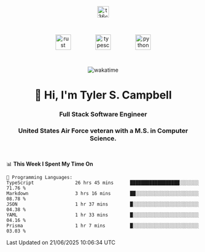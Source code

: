<p align="center">
<a href="https://www.linkedin.com/in/t36campbell" target="blank"><img align="center" src="https://ik.imagekit.io/t36campbell/Portfolio/linkedin.png.original_m8bbGgPh6.png" alt="t36campbell" height="30" width="30" /></a>
</p>
<p align="center">
    <img src="https://rustacean.net/assets/rustacean-orig-noshadow.svg" alt="rust" width="40" height="40" style="margin: 6%;" />
    <img src="https://cdn.worldvectorlogo.com/logos/typescript.svg" alt="typescript" width="40" height="40" style="margin: 6%;" />
    <img src="https://cdn.worldvectorlogo.com/logos/python-5.svg" alt="python" width="40" height="40" style="margin: 6%;" />
</p>
<div align="center">
  
  ![wakatime](https://wakatime.com/badge/user/738aac7f-8868-4bc3-a1df-4c36703ee4b6.svg)
  
</div>

<h1 align="center">👋 Hi, I'm Tyler S. Campbell</h1>
<h3 align="center">Full Stack Software Engineer</h3>
<h3 align="center">United States Air Force veteran with a M.S. in Computer Science.</h3>
<br>

<!--START_SECTION:waka-->
📊 **This Week I Spent My Time On** 

```text
💬 Programming Languages: 
TypeScript               26 hrs 45 mins      ██████████████████░░░░░░░   71.76 % 
Markdown                 3 hrs 16 mins       ██░░░░░░░░░░░░░░░░░░░░░░░   08.78 % 
JSON                     1 hr 37 mins        █░░░░░░░░░░░░░░░░░░░░░░░░   04.38 % 
YAML                     1 hr 33 mins        █░░░░░░░░░░░░░░░░░░░░░░░░   04.16 % 
Prisma                   1 hr 7 mins         █░░░░░░░░░░░░░░░░░░░░░░░░   03.03 % 
```


 Last Updated on 21/06/2025 10:06:34 UTC
<!--END_SECTION:waka-->
